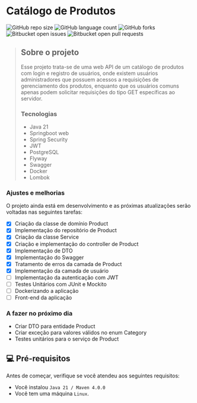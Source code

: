 # Catálogo de Produtos

![GitHub repo size](https://img.shields.io/github/repo-size/Cartaloop/catalog-authentication?style=for-the-badge)
![GitHub language count](https://img.shields.io/github/languages/count/Cartaloop/catalog-authentication?style=for-the-badge)
![GitHub forks](https://img.shields.io/github/forks/Cartaloop/catalog-authentication?style=for-the-badge)
![Bitbucket open issues](https://img.shields.io/bitbucket/issues/Cartaloop/catalog-authentication?style=for-the-badge)
![Bitbucket open pull requests](https://img.shields.io/bitbucket/pr-raw/Cartaloop/catalog-authentication?style=for-the-badge)

> ## Sobre o projeto
> Esse projeto trata-se de uma web API de um catálogo de produtos com login e registro de usuários, onde existem usuários administradores que possuem acessos a requisições de gerenciamento dos produtos, enquanto que os usuários comuns apenas podem solicitar requisições do tipo GET específicas ao servidor.
> ### Tecnologias
> - Java 21
> - Springboot web
> - Spring Security
> - JWT
> - PostgreSQL
> - Flyway
> - Swagger
> - Docker
> - Lombok

### Ajustes e melhorias

O projeto ainda está em desenvolvimento e as próximas atualizações serão voltadas nas seguintes tarefas:

- [x] Criação da classe de domínio Product
- [x] Implementação do repositório de Product
- [x] Criação da classe Service
- [x] Criação e implementação do controller de Product
- [x] Implementação de DTO
- [x] Implementação do Swagger
- [X] Tratamento de erros da camada de Product
- [X] Implementação da camada de usuário
- [ ] Implementação da autenticação com JWT
- [ ] Testes Unitários com JUnit e Mockito
- [ ] Dockerizando a aplicação
- [ ] Front-end da aplicação

### A fazer no próximo dia
- Criar DTO para entidade Product
- Criar exceção para valores válidos no enum Category
- Testes unitários para o serviço de Product

## 💻 Pré-requisitos

Antes de começar, verifique se você atendeu aos seguintes requisitos:

- Você instalou `Java 21 / Maven 4.0.0`
- Você tem uma máquina `Linux`.


